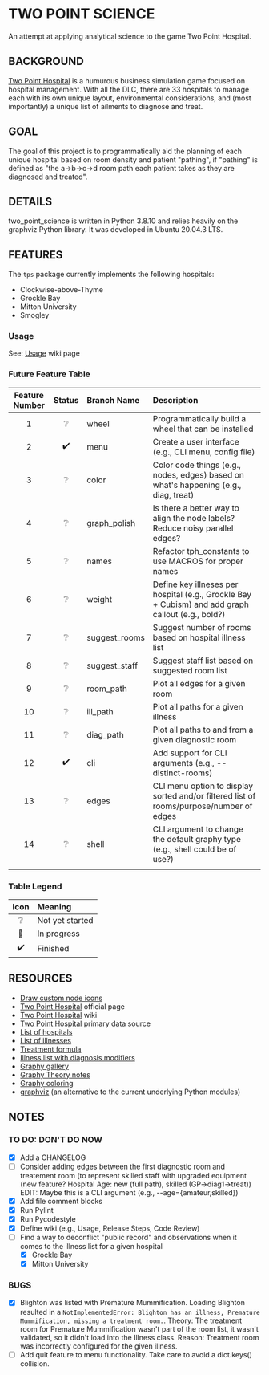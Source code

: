 # TWO POINT SCIENCE

An attempt at applying analytical science to the game Two Point Hospital.

## BACKGROUND

[Two Point Hospital](https://www.google.com/url?sa=t&rct=j&q=&esrc=s&source=web&cd=&cad=rja&uact=8&ved=2ahUKEwig1p_w0v3zAhWObc0KHWpMAfoQFnoECAQQAQ&url=http%3A%2F%2Fwww.twopointhospital.com%2F&usg=AOvVaw3GGa9E7TMAXQYTby7TBfyd) is a humurous business simulation game focused on hospital management.  With all the DLC, there are 33 hospitals to manage each with its own unique layout, environmental considerations, and (most importantly) a unique list of ailments to diagnose and treat.

## GOAL

The goal of this project is to programmatically aid the planning of each unique hospital based on room density and patient "pathing", if "pathing" is defined as "the a->b->c->d room path each patient takes as they are diagnosed and treated".

## DETAILS

two_point_science is written in Python 3.8.10 and relies heavily on the graphviz Python library.  It was developed in Ubuntu 20.04.3 LTS.

## FEATURES

The `tps` package currently implements the following hospitals:

- Clockwise-above-Thyme
- Grockle Bay
- Mitton University
- Smogley

### Usage

See: [Usage](https://github.com/hark130/two_point_science/wiki/usage) wiki page

### Future Feature Table

| Feature Number | Status | Branch Name | Description |
| :------------: | :----: | :---------- | :---------- |
| 1  | ❔ | wheel | Programmatically build a wheel that can be installed |
| 2  | ✔️ | menu | Create a user interface (e.g., CLI menu, config file) |
| 3  | ❔ | color | Color code things (e.g., nodes, edges) based on what's happening (e.g., diag, treat) |
| 4  | ❔ | graph_polish | Is there a better way to align the node labels?  Reduce noisy parallel edges? |
| 5  | ❔ | names | Refactor tph_constants to use MACROS for proper names |
| 6  | ❔ | weight | Define key illneses per hospital (e.g., Grockle Bay + Cubism) and add graph callout (e.g., bold?) |
| 7  | ❔ | suggest_rooms | Suggest number of rooms based on hospital illness list |
| 8  | ❔ | suggest_staff | Suggest staff list based on suggested room list |
| 9  | ❔ | room_path | Plot all edges for a given room |
| 10 | ❔ | ill_path | Plot all paths for a given illness |
| 11 | ❔ | diag_path | Plot all paths to and from a given diagnostic room |
| 12 | ✔️ | cli | Add support for CLI arguments (e.g., --distinct-rooms) |
| 13 | ❔ | edges | CLI menu option to display sorted and/or filtered list of rooms/purpose/number of edges |
| 14 | ❔ | shell | CLI argument to change the default graphy type (e.g., shell could be of use?) |
|   |  |  |  |

### Table Legend

| Icon | Meaning |
| :--: | :------ |
| ❔ | Not yet started |
| 🚧 | In progress |
| ✔️ | Finished |

## RESOURCES

- [Draw custom node icons](https://networkx.org/documentation/latest/auto_examples/drawing/plot_custom_node_icons.html#sphx-glr-auto-examples-drawing-plot-custom-node-icons-py)
- [Two Point Hospital](https://www.google.com/url?sa=t&rct=j&q=&esrc=s&source=web&cd=&cad=rja&uact=8&ved=2ahUKEwig1p_w0v3zAhWObc0KHWpMAfoQFnoECAQQAQ&url=http%3A%2F%2Fwww.twopointhospital.com%2F&usg=AOvVaw3GGa9E7TMAXQYTby7TBfyd) official page
- [Two Point Hospital](https://en.wikipedia.org/wiki/Two_Point_Hospital) wiki
- [Two Point Hospital](https://two-point-hospital.fandom.com/wiki/Two_Point_Hospital_Wiki) primary data source
- [List of hospitals](https://two-point-hospital.fandom.com/wiki/Hospitals)
- [List of illnesses](https://gamefaqs.gamespot.com/pc/230622-two-point-hospital/faqs/76595/list-of-illnesses)
- [Treatment formula](https://www.reddit.com/r/TwoPointHospital/comments/b3x2ky/treatment_formula/)
- [Illness list with diagnosis modifiers](https://www.reddit.com/r/TwoPointHospital/comments/9husy9/full_illnesses_and_diagnosis_modifiers_finally/)
- [Graphy gallery](https://www.python-graph-gallery.com/)
- [Graphy Theory notes](https://math.stackexchange.com/questions/655589/what-is-difference-between-cycle-path-and-circuit-in-graph-theory)
- [Graphy coloring](https://en.wikipedia.org/wiki/Graph_coloring)
- [graphviz](http://graphviz.org/documentation/) (an alternative to the current underlying Python modules)

## NOTES

### TO DO: DON'T DO NOW

- [X] Add a CHANGELOG
- [ ] Consider adding edges between the first diagnostic room and treatement room (to represent skilled staff with upgraded equipment (new feature?  Hospital Age: new (full path), skilled (GP->diag1->treat))  EDIT: Maybe this is a CLI argument (e.g., --age={amateur,skilled})
- [X] Add file comment blocks
- [X] Run Pylint
- [X] Run Pycodestyle
- [X] Define wiki (e.g., Usage, Release Steps, Code Review)
- [ ] Find a way to deconflict "public record" and observations when it comes to the illness list for a given hospital
	- [X] Grockle Bay
	- [X] Mitton University

### BUGS

- [X] Blighton was listed with Premature Mummification.  Loading Blighton resulted in a `NotImplementedError: Blighton has an illness, Premature Mummification, missing a treatment room.`.  Theory: The treatment room for Premature Mummification wasn't part of the room list, it wasn't validated, so it didn't load into the Illness class.  Reason: Treatment room was incorrectly configured for the given illness.
- [ ] Add quit feature to menu functionality.  Take care to avoid a dict.keys() collision.
